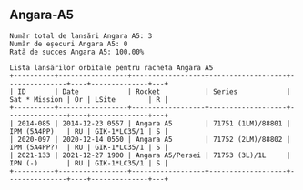 ## Angara-A5

    Număr total de lansări Angara A5: 3
    Număr de eșecuri Angara A5: 0
    Rată de succes Angara A5: 100.00%
    
    Lista lansărilor orbitale pentru racheta Angara A5
    +----------+-----------------+------------------+-------------------+---------------+----+--------------+---+
    | ID       | Date            | Rocket           | Series            | Sat * Mission | Or | LSite        | R |
    +----------+-----------------+------------------+-------------------+---------------+----+--------------+---+
    | 2014-085 | 2014-12-23 0557 | Angara A5        | 71751 (1LM)/88801 | IPM (5A4PP)   | RU | GIK-1*LC35/1 | S |
    | 2020-097 | 2020-12-14 0550 | Angara A5        | 71752 (2LM)/88802 | IPM (5A4PP?)  | RU | GIK-1*LC35/1 | S |
    | 2021-133 | 2021-12-27 1900 | Angara A5/Persei | 71753 (3L)/1L     | IPN (-)       | RU | GIK-1*LC35/1 | S |
    +----------+-----------------+------------------+-------------------+---------------+----+--------------+---+
    

